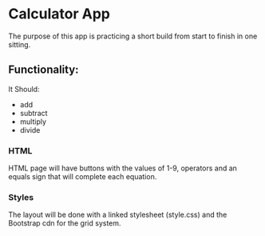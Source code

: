 # Calculator App

The purpose of this app is practicing a short build from start to finish in one sitting.   

## Functionality:

It Should:
- add
- subtract
- multiply 
- divide

### HTML
HTML page will have buttons with the values of 1-9, operators and an equals sign that will complete each equation.

### Styles
The layout will be done with a linked stylesheet (style.css) and the Bootstrap cdn for the grid system.



